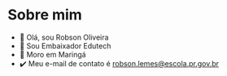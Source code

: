 # Sobre mim
- 👋 Olá, sou Robson Oliveira 
- 👀 Sou Embaixador Edutech
- :checkered_flag: Moro em Maringá
- :heavy_check_mark: Meu e-mail de contato é robson.lemes@escola.pr.gov.br
